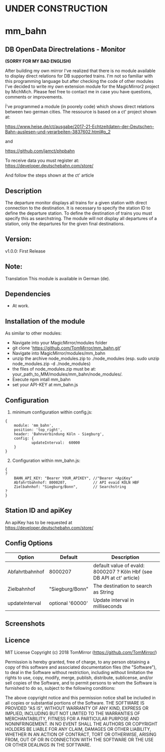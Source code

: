 # **UNDER CONSTRUCTION**

# mm_bahn
## DB OpenData Directrelations - Monitor

**(SORRY FOR MY BAD ENGLISH)**

After building my own mirror I've realized that there is no module available to display direct relations for DB supported trains.
I'm not so familiar with this programming language but after checking the code of other modules I've decided to write my own extension module for the MagicMirror2 project by MichMich.
Please feel free to contact me in case you have questions, comments or improvements.

Í've programmed a module (in poorely code) which shows direct relations between two german cities.
The ressource is based on a ct' project shown at:

https://www.heise.de/ct/ausgabe/2017-21-Echtzeitdaten-der-Deutschen-Bahn-auslesen-und-verarbeiten-3837602.html#p_2

and

https://github.com/jamct/phpbahn

To receive data you must register at: https://developer.deutschebahn.com/store/

And follow the steps shown at the ct' article


## Description
The departure monitor displays all trains for a given station with direct connection to the destination. It is necessary to specify the station ID to define the departure station. To define the destination of trains you must specify this as searchstring. The module will not display all departures of a station, only the departures for the given final destinations.

## Version:
v1.0.0: First Release

## Note:
Translation
This module is available in German (de).

## Dependencies
- 	At work.

## Installation of the module
As similar to other modules:
- Navigate into your MagicMirror/modules folder
- git clone 'https://github.com/TomMirror/mm_bahn.git'
- Navigate into MagicMirror/modules/mm_bahn
- unzip the archive node_modules.zip to ./node_modules (esp. sudo unzip node_modules.zip -d ./node_modules)
- the files of node_modules.zip must be at: your_path_to_MM/modules/mm_bahn/node_modules/*.*
- Execute npm intall mm_bahn
- set your API-KEY at mm_bahn.js

## Configuration
1.	minimum configuration within config.js:
```
{
    module: 'mm_bahn',
    position: 'top_right',
    header: 'Bahnverbindung Köln - Siegburg',	
    config: {
            updateInterval:  60000
    }
}
````

2.	Configuration within mm_bahn.js:
```
{
?
    BAHN_API_KEY: "Bearer YOUR_APIKEY", //"Bearer +ApiKey"
    Abfahrtbahnhof: 8000207,            // API evaid KÖLN HBF      
    Zielbahnhof: "Siegburg/Bonn",       // Searchstring
?
}
```

## Station ID and apiKey
An apiKey has to be requested at https://developer.deutschebahn.com/store/

## Config Options
Option | Default | Description
-------|---------|------------
Abfahrtbahnhof | 8000207 | default value of evaId: 8000207 ? Köln Hbf (see DB API at ct' article)
Zielbahnhof | "Siegburg/Bonn" |	The destination to search as String
updateInterval | optional '60000' |	Update interval in milliseconds

## Screenshots
  
## Licence
MIT License
Copyright (c) 2018 TomMirror  (https://github.com/TomMirror/)

Permission is hereby granted, free of charge, to any person obtaining a copy of this software and associated documentation files (the "Software"), to deal in the Software without restriction, including without limitation the rights to use, copy, modify, merge, publish, distribute, sublicense, and/or sell copies of the Software, and to permit persons to whom the Software is furnished to do so, subject to the following conditions:

The above copyright notice and this permission notice shall be included in all copies or substantial portions of the Software.
THE SOFTWARE IS PROVIDED "AS IS", WITHOUT WARRANTY OF ANY KIND, EXPRESS OR IMPLIED, INCLUDING BUT NOT LIMITED TO THE WARRANTIES OF MERCHANTABILITY, FITNESS FOR A PARTICULAR PURPOSE AND NONINFRINGEMENT. IN NO EVENT SHALL THE AUTHORS OR COPYRIGHT HOLDERS BE LIABLE FOR ANY CLAIM, DAMAGES OR OTHER LIABILITY, WHETHER IN AN ACTION OF CONTRACT, TORT OR OTHERWISE, ARISING FROM, OUT OF OR IN CONNECTION WITH THE SOFTWARE OR THE USE OR OTHER DEALINGS IN THE SOFTWARE.
